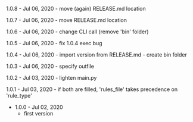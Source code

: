 1.0.8 - Jul 06, 2020
    - move (again) RELEASE.md location

1.0.7 - Jul 06, 2020
    - move RELEASE.md location

1.0.6 - Jul 06, 2020
    - change CLI call (remove 'bin' folder)

1.0.5 - Jul 06, 2020
    - fix 1.0.4 exec bug

1.0.4 - Jul 06, 2020
    - import version from RELEASE.md
    - create bin folder

1.0.3 - Jul 06, 2020
    - specify outfile

1.0.2 - Jul 03, 2020
    - lighten main.py

1.0.1 - Jul 03, 2020
    - if both are filled, 'rules_file' takes precedence on 'rule_type'

 - 1.0.0 - Jul 02, 2020
    - first version

